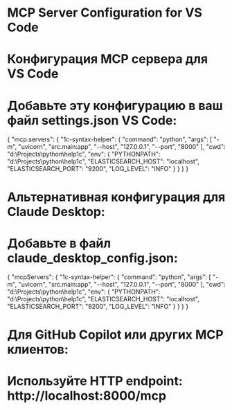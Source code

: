 # MCP Server Configuration for VS Code
# Конфигурация MCP сервера для VS Code

# Добавьте эту конфигурацию в ваш файл settings.json VS Code:
{
  "mcp.servers": {
    "1c-syntax-helper": {
      "command": "python",
      "args": [
        "-m", 
        "uvicorn", 
        "src.main:app", 
        "--host", 
        "127.0.0.1", 
        "--port", 
        "8000"
      ],
      "cwd": "d:\\Projects\\python\\help1c",
      "env": {
        "PYTHONPATH": "d:\\Projects\\python\\help1c",
        "ELASTICSEARCH_HOST": "localhost",
        "ELASTICSEARCH_PORT": "9200",
        "LOG_LEVEL": "INFO"
      }
    }
  }
}

# Альтернативная конфигурация для Claude Desktop:
# Добавьте в файл claude_desktop_config.json:
{
  "mcpServers": {
    "1c-syntax-helper": {
      "command": "python",
      "args": [
        "-m", 
        "uvicorn", 
        "src.main:app", 
        "--host", 
        "127.0.0.1", 
        "--port", 
        "8000"
      ],
      "cwd": "d:\\Projects\\python\\help1c",
      "env": {
        "PYTHONPATH": "d:\\Projects\\python\\help1c",
        "ELASTICSEARCH_HOST": "localhost",
        "ELASTICSEARCH_PORT": "9200",
        "LOG_LEVEL": "INFO"
      }
    }
  }
}

# Для GitHub Copilot или других MCP клиентов:
# Используйте HTTP endpoint: http://localhost:8000/mcp